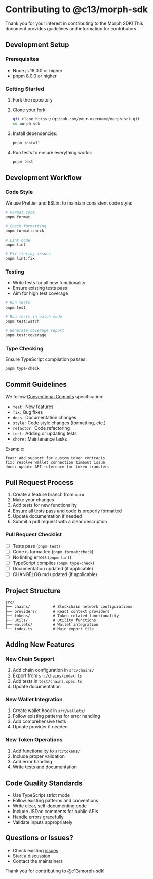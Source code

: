 # Contributing to @c13/morph-sdk

Thank you for your interest in contributing to the Morph SDK! This document provides guidelines and information for contributors.

## Development Setup

### Prerequisites

- Node.js 18.0.0 or higher
- pnpm 8.0.0 or higher

### Getting Started

1. Fork the repository
2. Clone your fork:
   ```bash
   git clone https://github.com/your-username/morph-sdk.git
   cd morph-sdk
   ```

3. Install dependencies:
   ```bash
   pnpm install
   ```

4. Run tests to ensure everything works:
   ```bash
   pnpm test
   ```

## Development Workflow

### Code Style

We use Prettier and ESLint to maintain consistent code style:

```bash
# Format code
pnpm format

# Check formatting
pnpm format:check

# Lint code
pnpm lint

# Fix linting issues
pnpm lint:fix
```

### Testing

- Write tests for all new functionality
- Ensure existing tests pass
- Aim for high test coverage

```bash
# Run tests
pnpm test

# Run tests in watch mode
pnpm test:watch

# Generate coverage report
pnpm test:coverage
```

### Type Checking

Ensure TypeScript compilation passes:

```bash
pnpm type-check
```

## Commit Guidelines

We follow [Conventional Commits](https://conventionalcommits.org/) specification:

- `feat:` New features
- `fix:` Bug fixes
- `docs:` Documentation changes
- `style:` Code style changes (formatting, etc.)
- `refactor:` Code refactoring
- `test:` Adding or updating tests
- `chore:` Maintenance tasks

Example:
```
feat: add support for custom token contracts
fix: resolve wallet connection timeout issue
docs: update API reference for token transfers
```

## Pull Request Process

1. Create a feature branch from `main`
2. Make your changes
3. Add tests for new functionality
4. Ensure all tests pass and code is properly formatted
5. Update documentation if needed
6. Submit a pull request with a clear description

### Pull Request Checklist

- [ ] Tests pass (`pnpm test`)
- [ ] Code is formatted (`pnpm format:check`)
- [ ] No linting errors (`pnpm lint`)
- [ ] TypeScript compiles (`pnpm type-check`)
- [ ] Documentation updated (if applicable)
- [ ] CHANGELOG.md updated (if applicable)

## Project Structure

```
src/
├── chains/          # Blockchain network configurations
├── providers/       # React context providers
├── tokens/          # Token-related functionality
├── utils/           # Utility functions
├── wallets/         # Wallet integration
└── index.ts         # Main export file
```

## Adding New Features

### New Chain Support

1. Add chain configuration in `src/chains/`
2. Export from `src/chains/index.ts`
3. Add tests in `test/chains.spec.ts`
4. Update documentation

### New Wallet Integration

1. Create wallet hook in `src/wallets/`
2. Follow existing patterns for error handling
3. Add comprehensive tests
4. Update provider if needed

### New Token Operations

1. Add functionality to `src/tokens/`
2. Include proper validation
3. Add error handling
4. Write tests and documentation

## Code Quality Standards

- Use TypeScript strict mode
- Follow existing patterns and conventions
- Write clear, self-documenting code
- Include JSDoc comments for public APIs
- Handle errors gracefully
- Validate inputs appropriately

## Questions or Issues?

- Check existing [issues](https://github.com/c13/morph-sdk/issues)
- Start a [discussion](https://github.com/c13/morph-sdk/discussions)
- Contact the maintainers

Thank you for contributing to @c13/morph-sdk!

